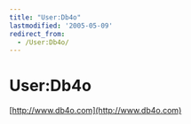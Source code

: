 ```yaml
---
title: "User:Db4o"
lastmodified: '2005-05-09'
redirect_from:
  - /User:Db4o/
---
```


User:Db4o
=========

[http://www.db4o.com](http://www.db4o.com)


